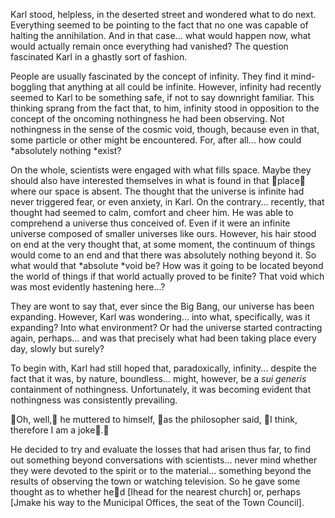 Karl stood, helpless, in the deserted street and wondered what to do next. Everything seemed to be pointing to the fact that no one was capable of halting the annihilation. And in that case... what would happen now, what would actually remain once everything had vanished? The question fascinated Karl in a ghastly sort of fashion.

People are usually fascinated by the concept of infinity. They find it mind-boggling that anything at all could be infinite. However, infinity had recently seemed to Karl to be something safe, if not to say downright familiar. This thinking sprang from the fact that, to him, infinity stood in opposition to the concept of the oncoming nothingness he had been observing. Not nothingness in the sense of the cosmic void, though, because even in that, some particle or other might be encountered. For, after all... how could *absolutely nothing *exist?

On the whole, scientists were engaged with what fills space. Maybe they should also have interested themselves in what is found in that place where our space is absent. The thought that the universe is infinite had never triggered fear, or even anxiety, in Karl. On the contrary... recently, that thought had seemed to calm, comfort and cheer him. He was able to comprehend a universe thus conceived of. Even if it were an infinite universe composed of smaller universes like ours. However, his hair stood on end at the very thought that, at some moment, the continuum of things would come to an end and that there was absolutely nothing beyond it. So what would that *absolute *void be? How was it going to be located beyond the world of things if that world actually proved to be finite? That void which was most evidently hastening here...?

They are wont to say that, ever since the Big Bang, our universe has been expanding. However, Karl was wondering... into what, specifically, was it expanding? Into what environment? Or had the universe started contracting again, perhaps... and was that precisely what had been taking place every day, slowly but surely?

To begin with, Karl had still hoped that, paradoxically, infinity... despite the fact that it was, by nature, boundless... might, however, be a *sui generis* containment of nothingness. Unfortunately, it was becoming evident that nothingness was consistently prevailing.

Oh, well, he muttered to himself, as the philosopher said, I think, therefore I am a joke.

He decided to try and evaluate the losses that had arisen thus far, to find out something beyond conversations with scientists... never mind whether they were devoted to the spirit or to the material... something beyond the results of observing the town or watching television. So he gave some thought as to whether hed [Ihead for the nearest church] or, perhaps [Jmake his way to the Municipal Offices, the seat of the Town Council].
